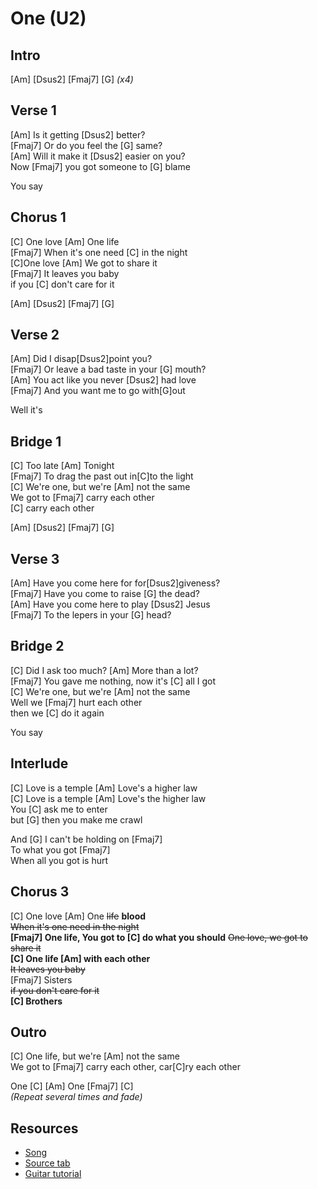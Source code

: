 # One (U2)

## Intro

[Am] [Dsus2] [Fmaj7] [G] _(x4)_
 
## Verse 1

[Am] Is it getting [Dsus2] better?  
[Fmaj7] Or do you feel the [G] same?  
[Am] Will it make it [Dsus2] easier on you?  
Now [Fmaj7] you got someone to [G] blame

You say

## Chorus 1

[C] One love [Am] One life  
[Fmaj7] When it's one need [C] in the night  
[C]One love [Am] We got to share it  
[Fmaj7] It leaves you baby  
if you [C] don't care for it

[Am] [Dsus2] [Fmaj7] [G]

## Verse 2

[Am] Did I disap[Dsus2]point you?  
[Fmaj7] Or leave a bad taste in your [G] mouth?  
[Am] You act like you never [Dsus2] had love  
[Fmaj7] And you want me to go with[G]out

Well it's
 
## Bridge 1

[C] Too late [Am] Tonight  
[Fmaj7] To drag the past out in[C]to the light  
[C] We're one, but we're [Am] not the same  
We got to [Fmaj7] carry each other  
[C] carry each other

[Am] [Dsus2] [Fmaj7] [G]

## Verse 3

[Am] Have you come here for for[Dsus2]giveness?  
[Fmaj7] Have you come to raise [G] the dead?  
[Am] Have you come here to play [Dsus2] Jesus  
[Fmaj7] To the lepers in your [G] head?

## Bridge 2

[C] Did I ask too much? [Am] More than a lot?  
[Fmaj7] You gave me nothing, now it's [C] all I got  
[C] We're one, but we're [Am] not the same  
Well we [Fmaj7] hurt each other  
then we [C] do it again

You say

## Interlude

[C] Love is a temple [Am] Love's a higher law  
[C] Love is a temple [Am] Love's the higher law  
You [C] ask me to enter  
but [G] then you make me crawl
                      
And [G] I can't be holding on [Fmaj7]  
To what you got [Fmaj7]  
When all you got is hurt

## Chorus 3

[C] One love [Am] One ~~life~~ **blood**  
~~When it's one need in the night~~  
**[Fmaj7] One life, You got to [C] do what you should**
~~One love, we got to share it~~  
**[C] One life [Am] with each other**  
~~It leaves you baby~~  
[Fmaj7] Sisters  
~~if you don't care for it~~  
**[C] Brothers**

## Outro

[C] One life, but we're [Am] not the same  
We got to [Fmaj7] carry each other, car[C]ry each other

One [C] [Am] One [Fmaj7] [C]  
_(Repeat several times and fade)_

## Resources

- [Song](https://www.youtube.com/watch?v=ftjEcrrf7r0)
- [Source tab](https://tabs.ultimate-guitar.com/tab/u2/one-chords-87432)
- [Guitar tutorial](https://www.youtube.com/watch?v=wQZaTaexcbk)
